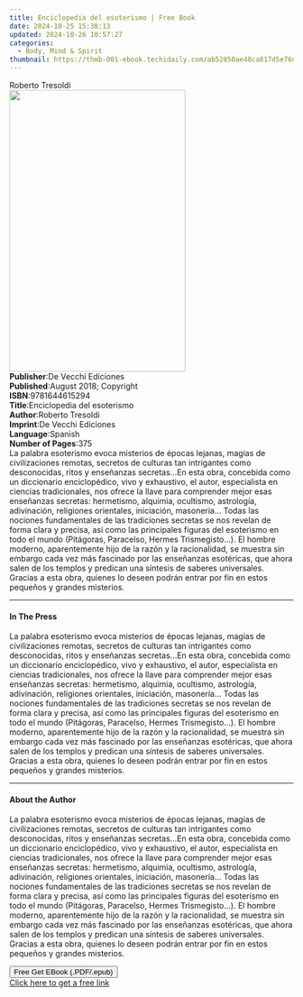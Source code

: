 ```yaml
---
title: Enciclopedia del esoterismo | Free Book
date: 2024-10-25 15:38:13
updated: 2024-10-26 10:57:27
categories:
  - Body, Mind & Spirit
thumbnail: https://thmb-001-ebook.techidaily.com/ab52850ae48ca817d5e76d907b4d239cd36662cc717224b528d6b4931dcbbdf6.jpg
---
```

<main id="book-container">
  <div class="flex flex-col">
    <div class="book-brief flex-1 py-6 px-4 sm:p-6 md:py-10 md:px-8">
      <!-- brief-->
      <div class="book-brief-main">Roberto Tresoldi</div>
    </div>
    <div
      class="book-meta-info flex-1 grid gap-4 col-start-1 col-end-3 row-start-1 sm:mb-6 sm:grid-cols-4 lg:gap-6 lg:col-start-2 lg:row-end-6 lg:row-span-6 lg:mb-0"
    >
      <div
        class="book-meta-info-left place-content-center mt-4 p-4 text-sm leading-6 col-start-2 col-span-2 dark:text-slate-400"
      >
        <img
          class="w-full h-500 object-cover rounded-lg sm:h-255 sm:col-span-2 lg:col-span-full"
          src="https://img-001-ebook.techidaily.com/4a98b088350d1776a684561f439492bc0c4e01287cd51e62c9be18ceed5fe699.jpg"
          alt=""
          width="312"
          height="500"
        />
      </div>
      <div
        class="book-meta-info-right mt-2 col-start-1 row-start-2 col-span-3 self-center"
      >
        <!-- meta data  -->
        <div class="flex flex-col px-4 md:px-8">
          <div class="flex-1">
            <strong>Publisher</strong>:<span class="px-2"
              >De Vecchi Ediciones</span
            >
          </div>
          <div class="flex-1">
            <strong>Published</strong>:<span class="px-2"
              >August 2018; Copyright</span
            >
          </div>
          <div class="flex-1">
            <strong>ISBN</strong>:<span class="px-2">9781644615294</span>
          </div>
          <div class="flex-1">
            <strong>Title</strong>:<span class="px-2"
              >Enciclopedia del esoterismo</span
            >
          </div>
          <div class="flex-1">
            <strong>Author</strong>:<span class="px-2">Roberto Tresoldi</span>
          </div>
          <div class="flex-1">
            <strong>Imprint</strong>:<span class="px-2"
              >De Vecchi Ediciones</span
            >
          </div>
          <div class="flex-1">
            <strong>Language</strong>:<span class="px-2">Spanish</span>
          </div>
          <div class="flex-1">
            <strong>Number of Pages</strong>:<span class="px-2">375</span>
          </div>
        </div>
      </div>
    </div>
    <div class="book-description flex-1 py-6 px-4 sm:p-6 md:py-10 md:px-8">
      <div class="book-description-main">
        <div accordion-content="" id="description">
          La palabra esoterismo evoca misterios de épocas lejanas, magias de
          civilizaciones remotas, secretos de culturas tan intrigantes como
          desconocidas, ritos y enseñanzas secretas...En esta obra, concebida
          como un diccionario enciclopédico, vivo y exhaustivo, el autor,
          especialista en ciencias tradicionales, nos ofrece la llave para
          comprender mejor esas enseñanzas secretas: hermetismo, alquimia,
          ocultismo, astrología, adivinación, religiones orientales, iniciación,
          masonería… Todas las nociones fundamentales de las tradiciones
          secretas se nos revelan de forma clara y precisa, así como las
          principales figuras del esoterismo en todo el mundo (Pitágoras,
          Paracelso, Hermes Trismegisto…). El hombre moderno, aparentemente hijo
          de la razón y la racionalidad, se muestra sin embargo cada vez más
          fascinado por las enseñanzas esotéricas, que ahora salen de los
          templos y predican una síntesis de saberes universales. Gracias a esta
          obra, quienes lo deseen podrán entrar por fin en estos pequeños y
          grandes misterios.
        </div>
      </div>
    </div>
    <div class="book-excerpts flex-1 py-6 px-4 sm:p-6 md:py-10 md:px-8">
      <!-- excerpts-->
      <div class="book-excerpts-main">
        <hr />
        <h4 class="placeholder placeholder-heading">
          <span>In The Press</span>
        </h4>
        <p>
          La palabra esoterismo evoca misterios de épocas lejanas, magias de
          civilizaciones remotas, secretos de culturas tan intrigantes como
          desconocidas, ritos y enseñanzas secretas...En esta obra, concebida
          como un diccionario enciclopédico, vivo y exhaustivo, el autor,
          especialista en ciencias tradicionales, nos ofrece la llave para
          comprender mejor esas enseñanzas secretas: hermetismo, alquimia,
          ocultismo, astrología, adivinación, religiones orientales, iniciación,
          masonería… Todas las nociones fundamentales de las tradiciones
          secretas se nos revelan de forma clara y precisa, así como las
          principales figuras del esoterismo en todo el mundo (Pitágoras,
          Paracelso, Hermes Trismegisto…). El hombre moderno, aparentemente hijo
          de la razón y la racionalidad, se muestra sin embargo cada vez más
          fascinado por las enseñanzas esotéricas, que ahora salen de los
          templos y predican una síntesis de saberes universales. Gracias a esta
          obra, quienes lo deseen podrán entrar por fin en estos pequeños y
          grandes misterios.
        </p>
      </div>
    </div>
    <div class="book-about-author flex-1 py-6 px-4 sm:p-6 md:py-10 md:px-8">
      <!-- about author-->
      <div class="book-main-author-main">
        <hr />
        <h4 class="placeholder placeholder-heading">
          <span>About the Author</span>
        </h4>
        <p>
          La palabra esoterismo evoca misterios de épocas lejanas, magias de
          civilizaciones remotas, secretos de culturas tan intrigantes como
          desconocidas, ritos y enseñanzas secretas...En esta obra, concebida
          como un diccionario enciclopédico, vivo y exhaustivo, el autor,
          especialista en ciencias tradicionales, nos ofrece la llave para
          comprender mejor esas enseñanzas secretas: hermetismo, alquimia,
          ocultismo, astrología, adivinación, religiones orientales, iniciación,
          masonería… Todas las nociones fundamentales de las tradiciones
          secretas se nos revelan de forma clara y precisa, así como las
          principales figuras del esoterismo en todo el mundo (Pitágoras,
          Paracelso, Hermes Trismegisto…). El hombre moderno, aparentemente hijo
          de la razón y la racionalidad, se muestra sin embargo cada vez más
          fascinado por las enseñanzas esotéricas, que ahora salen de los
          templos y predican una síntesis de saberes universales. Gracias a esta
          obra, quienes lo deseen podrán entrar por fin en estos pequeños y
          grandes misterios.
        </p>
      </div>
    </div>
    <div class="book-free-get flex-1 py-6 px-4 sm:p-6 md:py-10 md:px-8">
      <button
        id="btn-free-get"
        class="bg-blue-500 hover:bg-blue-700 text-white font-bold py-2 px-4 rounded"
      >
        Free Get EBook (.PDF/.epub)
      </button>
      <div id="countdown-display" class="px-2 text-lg mt-2"></div>
      <a
        id="free-link"
        class="hidden bg-blue-500 hover:bg-blue-700 text-white font-bold py-2 px-4 rounded"
        href="https://www.ebooks.com/en-us/book/209824259/enciclopedia-del-esoterismo/roberto-tresoldi/"
        target="_blank"
        >Click here to get a free link</a
      >
    </div>
    <script>
      let countdownTime = 0;
      let countdownInterval = null;
      document
        .getElementById('btn-free-get')
        .addEventListener('click', startCountdown);
      function startCountdown() {
        countdownTime = new Date().getTime() + 60000 * 3;
        countdownInterval = setInterval(updateCountdown, 1000);
        document.getElementById('btn-free-get').disabled = true;
        document
          .getElementById('btn-free-get')
          .classList.add('bg-gray-500', 'cursor-not-allowed');
      }
      function updateCountdown() {
        let currentTime = new Date().getTime();
        let timeLeft = countdownTime - currentTime;
        let secondsLeft = Math.floor(timeLeft / 1000);
        document.getElementById('countdown-display').innerHTML =
          `Remaining time: ${secondsLeft} seconds.`;
        if (secondsLeft <= 0) {
          clearInterval(countdownInterval);
          document.getElementById('btn-free-get').classList.add('hidden');
          document.getElementById('free-link').classList.remove('hidden');
          document.getElementById('countdown-display').innerHTML = '';
        }
      }
    </script>
  </div>
</main>
